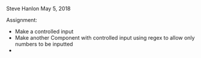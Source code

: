 Steve Hanlon May 5, 2018

Assignment:

- Make a controlled input
- Make another Component with controlled input using regex to allow only numbers to be inputted
- 
